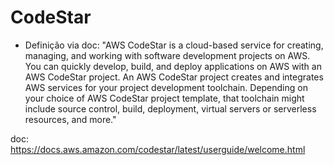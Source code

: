 # CodeStar

- Definição via doc: "AWS CodeStar is a cloud-based service for creating, managing, and working with software development projects on AWS. You can quickly develop, build, and deploy applications on AWS with an AWS CodeStar project. An AWS CodeStar project creates and integrates AWS services for your project development toolchain. Depending on your choice of AWS CodeStar project template, that toolchain might include source control, build, deployment, virtual servers or serverless resources, and more."

doc: https://docs.aws.amazon.com/codestar/latest/userguide/welcome.html
